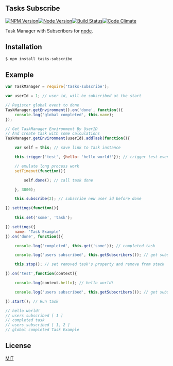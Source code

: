 ## Tasks Subscribe

[![NPM Version][npm-image]][npm-url][![Node Version][node-version-image]][node-url][![Build Status][travis-image]][travis-url][![Code Climate][codeclimate-image]][codeclimate-url]

Task Manager with Subscribers for [node][node-url].

## Installation

```bash
$ npm install tasks-subscribe
```

## Example
```js
var TaskManager = require('tasks-subscribe');

var userId = 1; // user id, will be subscribed at the start

// Register global event to done
TaskManager.getEnvironment().on('done', function(){
	console.log('global completed', this.name);
});

// Get TaskManager Environment By UserID
// And create task with some calculations
TaskManager.getEnvironment(userId).addTask(function(){

	var self = this; // save link to Task instance

	this.trigger('test', {hello: 'hello world!'}); // trigger test event

	// emulate long process work
	setTimeout(function(){

		self.done(); // call task done

	}, 3000);

	this.subscribe(2); // subscribe new user id before done

}).settings(function(){
	
	this.set('some', 'task');

}).settings({
	name: 'Task Example'
}).on('done', function(){

	console.log('completed', this.get('some')); // completed task

	console.log('users subscribed', this.getSubscribers()); // get subscribers at end

	this.stop(); // set removed task's property and remove from stack

}).on('test',function(context){

	console.log(context.hello); // hello world!

	console.log('users subscribed', this.getSubscribers()); // get subscribers at any event

}).start(); // Run task

// hello world!
// users subscribed [ 1 ]
// completed task
// users subscribed [ 1, 2 ]
// global completed Task Example
```

## License

  [MIT](LICENSE)

[npm-image]: https://img.shields.io/npm/v/tasks-subscribe.svg?style=flat-square
[npm-url]: https://npmjs.org/package/tasks-subscribe
[node-url]: https://nodejs.org/
[node-version-image]: https://img.shields.io/node/v/tasks-subscribe.svg?style=flat-square
[travis-image]: https://img.shields.io/travis/ivansky/node-tasks-subscribe/master.svg?style=flat-square
[travis-url]: https://travis-ci.org/ivansky/node-tasks-subscribe
[codeclimate-image]: https://img.shields.io/codeclimate/github/ivansky/node-tasks-subscribe.svg?style=flat-square
[codeclimate-url]: https://codeclimate.com/github/ivansky/node-tasks-subscribe
